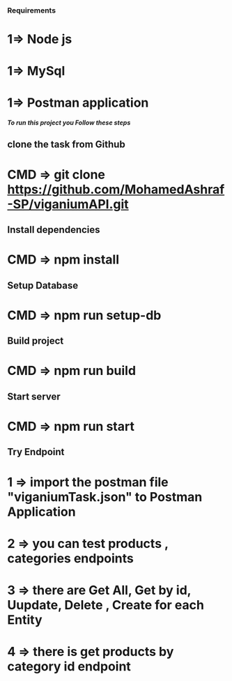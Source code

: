 
### Requirements  
# 1=> Node js
# 1=> MySql
# 1=> Postman application

##### To run this project you Follow these steps 

## clone the task from Github 
# CMD =>  git clone  https://github.com/MohamedAshraf-SP/viganiumAPI.git


## Install dependencies
# CMD =>  npm install

## Setup Database
# CMD =>  npm run setup-db

## Build project
# CMD =>  npm run build

## Start server
# CMD =>  npm run start

## Try Endpoint 
# 1 =>  import the postman file "viganiumTask.json" to Postman Application
# 2 =>  you can test products , categories endpoints 
# 3 =>  there are Get All, Get by id, Uupdate, Delete , Create for each Entity
# 4 =>  there is get products by category id endpoint



